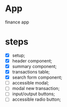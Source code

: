 # App

finance app 

# steps 
- [x] setup;
- [x] header component;
- [x] summary component;
- [x] transactions table;
- [x] search form component;
- [ ] accessible modal;
- [ ] modal new transaction;
- [ ] input/output buttons;
- [ ] accessible radio button;